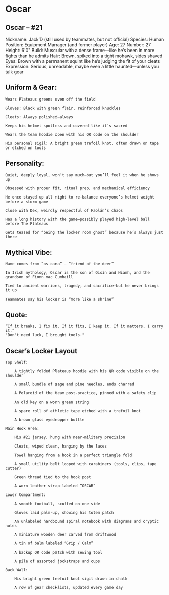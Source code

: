 # Oscar

## Oscar – #21

Nickname: Jack’D (still used by teammates, but not official)
Species: Human
Position: Equipment Manager (and former player)
Age: 27
Number: 27
Height: 6'0"
Build: Muscular with a dense frame—like he’s been in more fights than he admits
Hair: Brown, spiked into a tight mohawk, sides shaved
Eyes: Brown with a permanent squint like he’s judging the fit of your cleats
Expression: Serious, unreadable, maybe even a little haunted—unless you talk gear
## Uniform & Gear:

    Wears Plateaus greens even off the field

    Gloves: Black with green flair, reinforced knuckles

    Cleats: Always polished—always

    Keeps his helmet spotless and covered like it’s sacred

    Wears the team hoodie open with his QR code on the shoulder

    His personal sigil: A bright green trefoil knot, often drawn on tape or etched on tools

## Personality:

    Quiet, deeply loyal, won’t say much—but you’ll feel it when he shows up

    Obsessed with proper fit, ritual prep, and mechanical efficiency

    He once stayed up all night to re-balance everyone’s helmet weight before a storm game

    Close with Dex, weirdly respectful of Faolán’s chaos

    Has a long history with the game—possibly played high-level ball before The Plateaus

    Gets teased for “being the locker room ghost” because he’s always just there

## Mythical Vibe:

    Name comes from “os cara” – “friend of the deer”

    In Irish mythology, Oscar is the son of Oisín and Niamh, and the grandson of Fionn mac Cumhaill

    Tied to ancient warriors, tragedy, and sacrifice—but he never brings it up

    Teammates say his locker is “more like a shrine”

## Quote:

    “If it breaks, I fix it. If it fits, I keep it. If it matters, I carry it.”
    "Don't need luck, I brought tools."

## Oscar’s Locker Layout

    Top Shelf:

        A tightly folded Plateaus hoodie with his QR code visible on the shoulder

        A small bundle of sage and pine needles, ends charred

        A Polaroid of the team post-practice, pinned with a safety clip

        An old key on a worn green string

        A spare roll of athletic tape etched with a trefoil knot

        A brown glass eyedropper bottle

    Main Hook Area:

        His #21 jersey, hung with near-military precision

        Cleats, wiped clean, hanging by the laces

        Towel hanging from a hook in a perfect triangle fold

        A small utility belt looped with carabiners (tools, clips, tape cutter)

        Green thread tied to the hook post

        A worn leather strap labeled “OSCAR”

    Lower Compartment:

        A smooth football, scuffed on one side

        Gloves laid palm-up, showing his totem patch

        An unlabeled hardbound spiral notebook with diagrams and cryptic notes

        A miniature wooden deer carved from driftwood

        A tin of balm labeled “Grip / Calm”

        A backup QR code patch with sewing tool

        A pile of assorted jockstraps and cups

    Back Wall:

        His bright green trefoil knot sigil drawn in chalk

        A row of gear checklists, updated every game day
